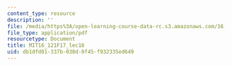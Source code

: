 ```yaml
---
content_type: resource
description: ''
file: /media/https%3A/open-learning-course-data-rc.s3.amazonaws.com/16-121-analytical-subsonic-aerodynamics-fall-2017/db1dfd01337b030d0f45f932335ed649_MIT16_121F17_lec16.pdf
file_type: application/pdf
resourcetype: Document
title: MIT16_121F17_lec16
uid: db1dfd01-337b-030d-0f45-f932335ed649
---
```

